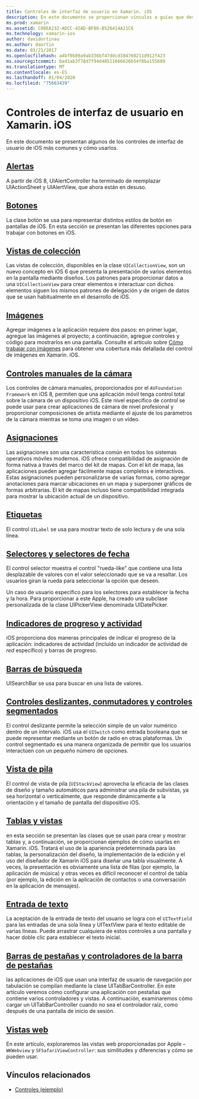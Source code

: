 ```yaml
---
title: Controles de interfaz de usuario en Xamarin. iOS
description: En este documento se proporcionan vínculos a guías que describen los distintos controles de interfaz de usuario de iOS disponibles para los desarrolladores de Xamarin. iOS. En el contenido vinculado se describen las alertas, botones, vistas de colección, imágenes, controles de cámara manuales, mapas, etiquetas, selectores, selectores de fecha y mucho más.
ms.prod: xamarin
ms.assetid: C00EA232-ADCC-42AD-BF86-B526414A21C6
ms.technology: xamarin-ios
author: davidortinau
ms.author: daortin
ms.date: 03/21/2017
ms.openlocfilehash: a4bf0b89a9ab336bf47ddcd104760211d912f423
ms.sourcegitcommit: bad1ab3f78d7f94d48511666626b54f8ba155689
ms.translationtype: MT
ms.contentlocale: es-ES
ms.lasthandoff: 01/04/2020
ms.locfileid: "75663439"
---
```

# <a name="user-interface-controls-in-xamarinios"></a>Controles de interfaz de usuario en Xamarin. iOS

En este documento se presentan algunos de los controles de interfaz de usuario de iOS más comunes y cómo usarlos.

## <a name="alertsalertsmd"></a>[Alertas](alerts.md)

A partir de iOS 8, UIAlertController ha terminado de reemplazar UIActionSheet y UIAlertView, que ahora están en desuso.

## <a name="buttonsbuttonsmd"></a>[Botones](buttons.md)

La clase botón se usa para representar distintos estilos de botón en pantallas de iOS. En esta sección se presentan las diferentes opciones para trabajar con botones en iOS.

## <a name="collection-viewsuicollectionviewmd"></a>[Vistas de colección](uicollectionview.md)

Las vistas de colección, disponibles en la clase `UICollectionView`, son un nuevo concepto en iOS 6 que presenta la presentación de varios elementos en la pantalla mediante diseños. Los patrones para proporcionar datos a una `UICollectionView` para crear elementos e interactuar con dichos elementos siguen los mismos patrones de delegación y de origen de datos que se usan habitualmente en el desarrollo de iOS.

## <a name="imagesimagemd"></a>[Imágenes](image.md)

Agregar imágenes a la aplicación requiere dos pasos: en primer lugar, agregue las imágenes al proyecto; a continuación, agregue controles y código para mostrarlos en una pantalla. Consulte el artículo sobre [Cómo trabajar con imágenes](~/ios/app-fundamentals/images-icons/index.md) para obtener una cobertura más detallada del control de imágenes en Xamarin. iOS.

## <a name="manual-camera-controlsintro-to-manual-camera-controlsmd"></a>[Controles manuales de la cámara](intro-to-manual-camera-controls.md)

Los controles de cámara manuales, proporcionados por el `AVFoundation Framework` en iOS 8, permiten que una aplicación móvil tenga control total sobre la cámara de un dispositivo iOS. Este nivel específico de control se puede usar para crear aplicaciones de cámara de nivel profesional y proporcionar composiciones de artista mediante el ajuste de los parámetros de la cámara mientras se toma una imagen o un vídeo.

## <a name="mapsios-mapsindexmd"></a>[Asignaciones](ios-maps/index.md)

Las asignaciones son una característica común en todos los sistemas operativos móviles modernos. iOS ofrece compatibilidad de asignación de forma nativa a través del marco del kit de mapas. Con el kit de mapa, las aplicaciones pueden agregar fácilmente mapas completos e interactivos. Estas asignaciones pueden personalizarse de varias formas, como agregar anotaciones para marcar ubicaciones en un mapa y superponer gráficos de formas arbitrarias. El kit de mapas incluso tiene compatibilidad integrada para mostrar la ubicación actual de un dispositivo.

## <a name="labelslabelsmd"></a>[Etiquetas](labels.md)

El control `UILabel` se usa para mostrar texto de solo lectura y de una sola línea.

## <a name="pickers-and-date-pickerspickermd"></a>[Selectores y selectores de fecha](picker.md)

El control selector muestra el control "rueda-like" que contiene una lista desplazable de valores con el valor seleccionado que se va a resaltar. Los usuarios giran la rueda para seleccionar la opción que deseen.

Un caso de usuario específico para los selectores para establecer la fecha y la hora. Para proporcionar a este Apple, ha creado una subclase personalizada de la clase UIPickerView denominada UIDatePicker.

## <a name="progress-and-activity-indicatorsprogress-activity-indicatormd"></a>[Indicadores de progreso y actividad](progress-activity-indicator.md)

iOS proporciona dos maneras principales de indicar el progreso de la aplicación: indicadores de actividad (incluido un indicador de actividad de _red_ específico) y barras de progreso.

## <a name="search-barssearchbarmd"></a>[Barras de búsqueda](searchbar.md)

UISearchBar se usa para buscar en una lista de valores. 

## <a name="sliders-switches-and-segmented-controlsslider-switch-segmented-controlsmd"></a>[Controles deslizantes, conmutadores y controles segmentados](slider-switch-segmented-controls.md)

El control deslizante permite la selección simple de un valor numérico dentro de un intervalo. iOS usa el `UISwitch` como entrada booleana que se puede representar mediante un botón de radio en otras plataformas. Un control segmentado es una manera organizada de permitir que los usuarios interactúen con un pequeño número de opciones.

## <a name="stack-viewuistackviewmd"></a>[Vista de pila](uistackview.md)

El control de vista de pila (`UIStackView`) aprovecha la eficacia de las clases de diseño y tamaño automáticos para administrar una pila de subvistas, ya sea horizontal o verticalmente, que responde dinámicamente a la orientación y el tamaño de pantalla del dispositivo iOS.

## <a name="tables-and-cellstablesindexmd"></a>[Tablas y vistas](tables/index.md)

en esta sección se presentan las clases que se usan para crear y mostrar tablas y, a continuación, se proporcionan ejemplos de cómo usarlas en Xamarin. iOS. Tratará el uso de la apariencia predeterminada para las tablas, la personalización del diseño, la implementación de la edición y el uso del diseñador de Xamarin iOS para diseñar una tabla visualmente. A veces, la presentación es obviamente una lista de filas (por ejemplo, la aplicación de música) y otras veces es difícil reconocer el control de tabla (por ejemplo, la edición en la aplicación de contactos o una conversación en la aplicación de mensajes).

## <a name="text-inputtext-inputmd"></a>[Entrada de texto](text-input.md)

La aceptación de la entrada de texto del usuario se logra con el `UITextField` para las entradas de una sola línea y UITextView para el texto editable de varias líneas. Puede arrastrar cualquiera de estos controles a una pantalla y hacer doble clic para establecer el texto inicial.

## <a name="tab-bars-and-tab-bar-controllerscreating-tabbed-applicationsmd"></a>[Barras de pestañas y controladores de la barra de pestañas](creating-tabbed-applications.md)

las aplicaciones de iOS que usan una interfaz de usuario de navegación por tabulación se compilan mediante la clase UITabBarController. En este artículo veremos cómo configurar una aplicación con pestañas que contiene varios controladores y vistas. A continuación, examinaremos cómo cargar un UITabBarController cuando no sea el controlador raíz, como después de una pantalla de inicio de sesión.

## <a name="web-viewswebviewmd"></a>[Vistas web](webview.md)

En este artículo, exploraremos las vistas web proporcionadas por Apple –`WKWebview` y `SFSafariViewController`: sus similitudes y diferencias y cómo se pueden usar.

## <a name="related-links"></a>Vínculos relacionados

- [Controles (ejemplo)](https://docs.microsoft.com/samples/xamarin/ios-samples/controls)
